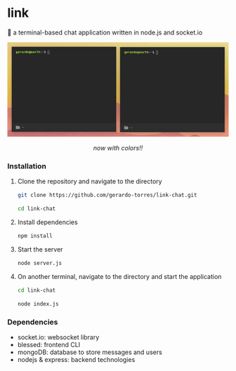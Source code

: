 # link

:speech_balloon: a terminal-based chat application written in node.js and socket.io

<p align="center">
    <img src="assets/link.gif"
        alt="link">
</p>

<p align="center">
    <em>now with colors!!</em>
</p>

### Installation
1. Clone the repository and navigate to the directory
    ```bash
    git clone https://github.com/gerardo-torres/link-chat.git
    ```
    ```bash
    cd link-chat
    ```

2. Install dependencies
    ```bash
    npm install
    ```

3. Start the server
    ```bash
    node server.js
    ```
4. On another terminal, navigate to the directory and start the application
    ```bash
    cd link-chat
    ```
    ```bash
    node index.js
    ```

### Dependencies
- socket.io: websocket library
- blessed: frontend CLI
- mongoDB: database to store messages and users
- nodejs & express: backend technologies

